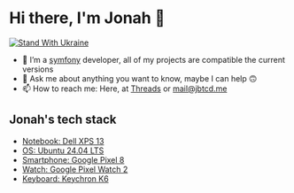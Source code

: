 # Hi there, I'm Jonah 👋

[![Stand With Ukraine](https://raw.githubusercontent.com/vshymanskyy/StandWithUkraine/main/badges/StandWithUkraineFlat.svg)](https://stand-with-ukraine.pp.ua)

- 👯 I’m a [symfony](https://github.com/symfony) developer, all of my projects are compatible the current versions
- 💬 Ask me about anything you want to know, maybe I can help 🙃
- 📫 How to reach me: Here, at [Threads](https://www.threads.net/@jbtcd) or [mail@jbtcd.me](mailto:mail@jbtcd.me)

## Jonah's tech stack
- [Notebook: Dell XPS 13](https://www.dell.com/de-de/shop/dell-notebooks/neu-xps-13-plus-laptop/spd/xps-13-9320-laptop/cn93352cc)
- [OS: Ubuntu 24.04 LTS](https://releases.ubuntu.com/24.04/)
- [Smartphone: Google Pixel 8](https://store.google.com/product/pixel_8)
- [Watch: Google Pixel Watch 2](https://store.google.com/product/pixel_watch_2)
- [Keyboard: Keychron K6](https://www.keychron.com/products/keychron-k6-wireless-mechanical-keyboard)
